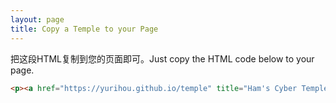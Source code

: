 ```yaml
---
layout: page
title: Copy a Temple to your Page
---
```

把这段HTML复制到您的页面即可。Just copy the HTML code below to your page.
```html
<p><a href="https://yurihou.github.io/temple" title="Ham's Cyber Temple">< img src="//yurihou.github.io/pictures/cache.png" style="width:700px" /></p >
```
